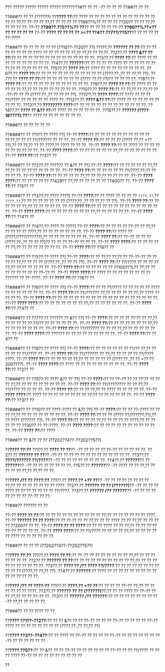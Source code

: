 ??? ????? ????? ????? ????? ????????#?? ?? ?? -?? ?? ?? ??
??##?? ?? ??

??###?? ?? ?? (??????)
??**???? ??:**?? ???? ?? ?? ?? ?? ?? ?? ?? ?? ?? ?? ?? ?? ?? ?? ??,?? ??-?? ?? ??,?? ?? ?? ?? ?? ??99??%?? ?? ?? ?? ??30?? ?? ?? ??.?? ?? ?? ?? ??:
??-?? **??99??.??5??%?? ??**?? ?? ?? ?? ??
??-?? **??90??%??+?? ?? ?? ?? ?? ??**
??-?? **???? ?? ?? ?? ?? >=?? ??4??.??7??/??5??**?? ?? ?? ?? ?? ??-????

??###?? ?? ?? ?? ?? ?? ?? (??10??-??20?? ??)
??1??.?? **?????? ?? ??:**?? ?? ?? ?? ?? ?? ?? ?? ???? ?? ?? ?? ?? ?? ??,?? ??,?? ?? ??.??.
??2??.?? **???? &?? ?? ??:**?? ?? ?? ?? ??'?? ?? ?? ?? ?? ?? ?? ?? ?? ??.
??3??.?? **???? ??:**?? ???? ?? ?? ?? ?? ?? ?? ?? ?? ?? ??.
??4??.?? **??????:**?? ?? ?? ?? ?? ???? ?? ?? ?? ?? ?? ?? ??,?? ?? ??,?? ?? ?? ??.
??5??.?? **???? ??:**?? ???? ?? ?? ?? ?? ?? ?? ?? ??.
??6??.?? **???? ??:**?? ?? ?? ?? ?? ?? ?? ?? ?? ?? ?? ?? (????.??.,?? ?? ??,?? ??).
??7??.?? **???? ?? ??:**?? ?? ?? ?? ?? ?? ?? (???? ??.?? ??)?? ?? ?? ?? ??.
??8??.?? **???? ??:**?? ?? ?? ?? ?? ?? ?? ?? ?? ?? ?? ??.
??9??.?? **???? ?? ??:**?? ???? ?? ?? ?? ?? ?? ??,?? ?? ??,?? ?? ?? ?? ?? ??.
??10??.?? **???? ??:**?? ?? ??,?? ?? ??,?? ??-??-?? ?? ?? (????.??.,?? ?? ?? ?? ??).
??11??.?? **???? ????:**?? ???? ?? ?? ?? ??/???? ?? ?? ?? ?? ?? ???? ??.
??12??.?? **???? &?? ??:**?? ???? ?? ?? ?? ?? ?? ?? ?? ?? ??.
??13??.?? **???????? ????:**?? ?? ?? ?? ?? ?? ?? ?? ?? ?? ?? ?? ??.
??14??.?? **???? ?? &?? ??:**?? ???? ?? ?? ?? ?? ?? ??.
??15??.?? **?????? (????18????):??**?? ???? ?? ?? ?? ?? ?? ?? ??.

??###?? ?? ?? ?? ?? ??

??####?? ?? ??1??:?? ???? ??]
??-?? **????:**?? ?? ?? ?? ?? ?? ?? ?? ?? ?? ?? ??.??,?? ?? ?? ??/?????? ?? ?? ??.
??-?? **???? ??:**?? ?? ?? ?? (???? ??.?? +?? ??),?? ?? ??,?? ?? ?? ????,?? ???? ?? ?? ??.
??-?? **???? ??:**?? ?? ???? ?? ?? ?? ?? ?? ?? ?? ?? ?? ??.
??-?? **???? ????:**?? ?? ?? ?? ?? ?? ?? ??;?? ?? ?? ?? ?? ?? ??.
??-?? **???? ??:**?? ??3?? ??

??####?? ?? ??2??:?? ?????? ?? &?? ?? ??]
??-?? **????:**?? ?? ?? ?? ?? ?? ??,?? ??,?? ?? ?? ??'?? ?? ?? ?? ??.
??-?? **???? ??:**?? ?? ?? ?? ?? ?? ??/????.??;?? ?? ?? ?? ??.
??-?? **???? ??:**?? ?? ?? ?? ?? ??,?? ?? ??,?? ?? ?? ?? ??.
??-?? **???? ????:**?? ?? ?? ?? ?? ?? ??429?? ??;?? ?? ?? ?? ?? ?? ??400?? ??.
??-?? **???? ??:**?? ??5?? ??

??####?? ?? ??3??:?? ???? ????]
??-?? **????:**?? ?? ???? ?? ?? ?? ?? `????.??`,?? `????.??`,?? ?? ?? ?? ?? ?? ?? ?? (????.??.,?? ?? ??,?? ?? ??).
??-?? **???? ??:**?? ?? ?? ?? ?? ??;?? ?? ?? ?? ?? ??.
??-?? **???? ??:**?? ?? ?? ?? ?? ?? ?? ?? ?? ?? ?? ?? ??.
??-?? **???? ????:**?? ?? ?? ?? ?? ?? ?? ?? ??;?? ?? ?? ?? ?? ??.
??-?? **???? ??:**?? ??4?? ??

??####?? ?? ??4??:?? ???? ?? ????]
??-?? **????:**?? ?? ?? ?? ?? ??-?? ?? ??,?? ?? ?? ?? ?? ????,?? ?? ?? ?? ?? ?? ?? ??.
??-?? **???? ??:**?? ???? ?? (????/????/??????),?? ?? ?? ?? ?? ?? ?? ??.
??-?? **???? ??:**?? ??-?? ?? ?? ?? (????.??.,?? ?? ?? ??)?? ?? ?? ?? ??-?? ?? ?? ??.
??-?? **???? ????:**?? ?? ?? ?? ?? ?? ??;?? ?? ?? ?? ?? ?? ?? ??.
??-?? **???? ??:**?? ??8?? ??

??####?? ?? ??5??:?? ???? ??]
??-?? **????:**?? ?? ??,?? ??,?? ?? ??-??-?? ?? ?? ?? ?? ??,?? ?? ?? ?? (????.??.,?? ?? ?? ??).
??-?? **???? ??:**?? ??/???? ?? ?? ?? ?? ??;?? ?? ?? ?? ?? ?? ??.
??-?? **???? ??:**?? ?? ?? ?? ?? ?? ??100??%?? ??;?? ?? ?? ?? ?? ?? ?? ?? ??-?? ??.
??-?? **???? ????:**?? ???? ?? ?? ?? ?? ?? ?? ?? ?? ?????? ?? ??-????.
??-?? **???? ??:**?? ??6?? ??

??####?? ?? ??6??:?? ???? ??]
??-?? **????:**?? ?? ?? ??/???? ?? ?? ?? ?? ?? ???? ?? ?? ?? ?? ?? ?? ??.
??-?? **???? ??:**?? ??/?????? ??,?? ?? ?? ?? ?? ??;?? ???? ?? ?? ?? ??.
??-?? **???? ??:**?? ?? ?? ?? ?? ?? ?? ?? ?? ?? ?? ?? ?? ?? ?? ?? ?? ?? ??.
??-?? **???? ????:**?? ?? ?? ?? ?? ?? ?? ?? ??;?? ?? ?? ?? ?? ?? ??.
??-?? **???? ??:**?? ??4?? ??

??####?? ?? ??7??:?? ?????? ?? &?? ??]
??-?? **????:**?? ?? ?? ?? ??'?? ?? ??,?? ?? ?? ?? ?? ?? ??/?? ?? ?? ?? ?? ?? ??.
??-?? **???? ??:**?? ?? ?? ?? ?? ?? ?? ??;?? ?? ?? ?? ?? ?? ?? ??.
??-?? **???? ??:**?? ??/?????? ?? ?? ?? ??,?? ?? ?? ?? ?? ?? ??.
??-?? **???? ????:**?? ?????? ?? ?? ?? ?? ?? ?? ?? ?? ??.
??-?? **???? ??:**?? ??4?? ??

??####?? ?? ??8??:?? ???? ??]
??-?? **????:**?? ?? ?? ?? ?? ?? ?? ??/?? ??,?? ?? ?? ?? ?? ??/???? ??.
??-?? **???? ??:**?? ??/?????? ?? ??;?? ?? ?? ?? ?? ??/???? ????.
??-?? **???? ??:**?? ?? ?? ?? ?? ??,?? ?? ?? ?? ?? ?? (????.??.,?? ?? <?? ??200????).
??-?? **???? ????:**?? ???? ?? ?? ?? ?? ?? ?? ?? ?? ??.
??-?? **???? ??:**?? ??2?? ??

??####?? ?? ??9??:?? ???? &?? ?? ??]
??-?? **????:**?? ?? ??-?? ?? ?? ??'?? ?? ?? ?? ??,?? ?? ?? ?? ?? ?? ?? ?? ??.
??-?? **???? ??:**?? ??/???????? ?? ?? ??;?? ??/???? ?? ?? ?? ??.
??-?? **???? ??:**?? ?? ?? ??,?? ?? ???? ?? ?? ?? ?? ??.
??-?? **???? ????:**?? ???? ?? ?? ?? ?? ?? ?? ?? ?? ??;?? ?? ?? ?? ?? ?? ??.
??-?? **???? ??:**?? ??3?? ??

??####?? ?? ??10??:?? ????-???? ?? &?? ??]
??-?? **????:**?? ?? ?? ??-???? ?? ?? ?? ??,?? ?? ?? ?? ?? ?? ?? ?? ??.
??-?? **???? ??:**?? ?? ?? (???? ??/??????.??),?? ?? ???? (?????? ??).
??-?? **???? ??:**?? ?? ?? ?? ??,?? ?? ?? ?? ?? ????;?? ?? ?? ?? ?? ?? ??30?? ?? ??-????.
??-?? **???? ????:**?? ?? ?? ?? ?? ?? ?? ?? ?? ?? ?? ??.
??-?? **???? ??:**?? ????

??###?? ?? &?? ?? ?? (??202??4??-??202??5??)

??**???? ??:??**
??1??.?? **???? ?? ??**?? -?? ?? ?? ?? ?? ??-?? ?? ?? ?? ?? ??.
??2??.?? **?????? ?? ??**?? -?? ?? ?? ?? ?? ?? ?? ?? ?? ?? ?? ?? ?? ??.
??3??.?? **????/?????? ??/????**?? -?? ?? ?? ?? ?? ?? ?? ?? ??.
??4??.?? **??????**?? ?? **??????**?? -?? ?? ?? ?? ?? ?? ?? ??.
??5??.?? **??????**?? -?? ???? ?? ?? ??,?? ?? ?? ?? ?? ??,?? ??,?? ?? ??.

??**???? /?? ?? ????:??**
??1??.?? **????.?? +?? ??**?? -?? ?? ?? ?? ?? ?? ?? ?? ??;?? ?? ?? ?? ?? ?? ?? ?? ????.
??2??.?? **?????? ?? ?? (??????)**?? -?? ?? ?? ?? ???? ?? ??'?? ?? ?? ?? ?? ??/????.
??3??.?? **?????? /?? ??????**?? -?? ?? ?? ?? ?? ?? ?? ?? ??-?? ?? ??.

??###?? ?????? ?? ??

??-?? **???? ?? ??:**?? ?? ?? ?? ?? ?? ?? ?? ?? ?? ?? ??;?? ?? ?? ?? ?? ?? ?? ????.
??-?? **?????? ?? ?? ????:**?? ?? ?? ?? ?? ?? ??,?? ?? ?? ???? ?? ?? ??,?? ?? ?? ?? ?? ??200?? ?? ??.
??-?? **???? ?? ?? ????:**?? ?? ?? ???? ?? ?? ??,?? ?? ?? ??'?? ??-?? ?? ?? ?? ??.
??-?? **???? ????:**?? ?? ??/???? ?? ?? ?? ?? ??;?? ?? ?? ?? ?? ?? ???? ?? ?? ?? ?? ?? ??.

??###?? ?? ?? ?? (??202??4??-??202??5??)

??**???? ??:??**
??1??.?? **???? ?? ??**:?? ??-?? ?? ?? ?? ?? ?? ?? ?? ??,?? ?? ?? ?? ?? ?? ?? ??.
??2??.?? **?????? ?? ??**:?? ?? ?? ?? ?? ?? ?? ?? ?? ?? ??;?? ?? ?? ?? ?? ?? ?? ?? ?? ?? ??.
??3??.?? **???? ?? /?? ???? ??/????**:?? ?? ?? ?? ?? ?? ?? ?? ?? ?? ?? (????,?? ??,?? ??).
??4??.?? **??????**:?? ???? ?? ?? ?? ?? ?? ?? ?? ?? ?? ?? ?? ??'?? ?? ??.

??**???? /?? ?? ????:??**
??1??.?? **????.?? +?? ??**:?? ?? ?? ?? ??-?? ??;?? ?? ?? ?? ?? ?? ?? ????.
??2??.?? **?????? ?? ?? (??????)**??:?? ?? ?? ???? ?? ??-?? ?? ?? ??,?? ?? ?? ??-?? ??.
??3??.?? **?????? /?? ??????**:?? ?? ?? ?? ?? ?? ?? ?? ??-?? ??,?? ?? ?? ?? ??.

??###?? ?? ?? ???? ?? ??

??**???? ??1??-??2??:**?? ?? ?? &?? ?? ??
??-?? ?? ?? ??
??-?? ?? ?? ?? ??
??-?? ???? ?? ?? ?? ?? ?? ?? ?? ?? (????.??.,?? ??,?? ??)

??**???? ??3??-??4??:**?? ?? ???? ??
??-?? ?? ?? ?? ?? ??-?? ?? ?? ?? ?? ?? ??
??-?? ?? ?? ?? ?? ?? ??

??**???? ??5??:**?? ?? &?? ?? ??
??-?? ?? ?? ?? ?? ?? ??
??-?? ?? ?? ??/???? ?? ?? ?? ????
??-?? ?? ?? ?? ?? ?? ?? ?? ?? ??

??
